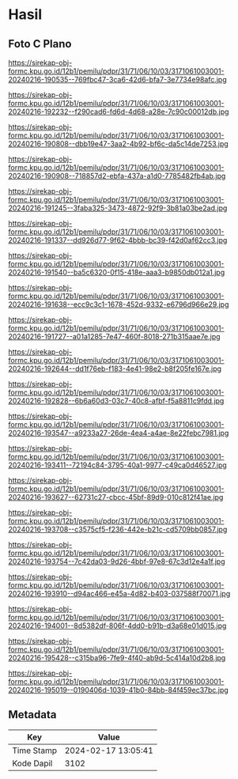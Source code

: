 # Hasil

## Foto C Plano

https://sirekap-obj-formc.kpu.go.id/12b1/pemilu/pdpr/31/71/06/10/03/3171061003001-20240216-190535--769fbc47-3ca6-42d6-bfa7-3e7734e98afc.jpg

https://sirekap-obj-formc.kpu.go.id/12b1/pemilu/pdpr/31/71/06/10/03/3171061003001-20240216-192232--f290cad6-fd6d-4d68-a28e-7c90c00012db.jpg

https://sirekap-obj-formc.kpu.go.id/12b1/pemilu/pdpr/31/71/06/10/03/3171061003001-20240216-190808--dbb19e47-3aa2-4b92-bf6c-da5c14de7253.jpg

https://sirekap-obj-formc.kpu.go.id/12b1/pemilu/pdpr/31/71/06/10/03/3171061003001-20240216-190908--718857d2-ebfa-437a-a1d0-7785482fb4ab.jpg

https://sirekap-obj-formc.kpu.go.id/12b1/pemilu/pdpr/31/71/06/10/03/3171061003001-20240216-191245--3faba325-3473-4872-92f9-3b81a03be2ad.jpg

https://sirekap-obj-formc.kpu.go.id/12b1/pemilu/pdpr/31/71/06/10/03/3171061003001-20240216-191337--dd926d77-9f62-4bbb-bc39-f42d0af62cc3.jpg

https://sirekap-obj-formc.kpu.go.id/12b1/pemilu/pdpr/31/71/06/10/03/3171061003001-20240216-191540--ba5c6320-0f15-418e-aaa3-b9850db012a1.jpg

https://sirekap-obj-formc.kpu.go.id/12b1/pemilu/pdpr/31/71/06/10/03/3171061003001-20240216-191638--ecc9c3c1-1678-452d-9332-e6796d966e29.jpg

https://sirekap-obj-formc.kpu.go.id/12b1/pemilu/pdpr/31/71/06/10/03/3171061003001-20240216-191727--a01a1285-7e47-460f-8018-271b315aae7e.jpg

https://sirekap-obj-formc.kpu.go.id/12b1/pemilu/pdpr/31/71/06/10/03/3171061003001-20240216-192644--dd1f76eb-f183-4e41-98e2-b8f205fe167e.jpg

https://sirekap-obj-formc.kpu.go.id/12b1/pemilu/pdpr/31/71/06/10/03/3171061003001-20240216-192828--6b6a60d3-03c7-40c8-afbf-f5a8811c9fdd.jpg

https://sirekap-obj-formc.kpu.go.id/12b1/pemilu/pdpr/31/71/06/10/03/3171061003001-20240216-193547--a9233a27-26de-4ea4-a4ae-8e22febc7981.jpg

https://sirekap-obj-formc.kpu.go.id/12b1/pemilu/pdpr/31/71/06/10/03/3171061003001-20240216-193411--72194c84-3795-40a1-9977-c49ca0d46527.jpg

https://sirekap-obj-formc.kpu.go.id/12b1/pemilu/pdpr/31/71/06/10/03/3171061003001-20240216-193627--62731c27-cbcc-45bf-89d9-010c812f41ae.jpg

https://sirekap-obj-formc.kpu.go.id/12b1/pemilu/pdpr/31/71/06/10/03/3171061003001-20240216-193708--c3575cf5-f236-442e-b21c-cd5709bb0857.jpg

https://sirekap-obj-formc.kpu.go.id/12b1/pemilu/pdpr/31/71/06/10/03/3171061003001-20240216-193754--7c42da03-9d26-4bbf-97e8-67c3d12e4a1f.jpg

https://sirekap-obj-formc.kpu.go.id/12b1/pemilu/pdpr/31/71/06/10/03/3171061003001-20240216-193910--d94ac466-e45a-4d82-b403-037588f70071.jpg

https://sirekap-obj-formc.kpu.go.id/12b1/pemilu/pdpr/31/71/06/10/03/3171061003001-20240216-194001--8d5382df-806f-4dd0-b91b-d3a68e01d015.jpg

https://sirekap-obj-formc.kpu.go.id/12b1/pemilu/pdpr/31/71/06/10/03/3171061003001-20240216-195428--c315ba96-7fe9-4f40-ab9d-5c414a10d2b8.jpg

https://sirekap-obj-formc.kpu.go.id/12b1/pemilu/pdpr/31/71/06/10/03/3171061003001-20240216-195019--0190406d-1039-41b0-84bb-84f459ec37bc.jpg


## Metadata

| Key        | Value               |
| ---------- | ------------------- |
| Time Stamp | 2024-02-17 13:05:41 |
| Kode Dapil | 3102                |



